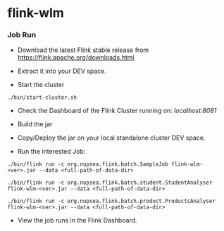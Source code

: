 # flink-wlm

    
### Job Run 

- Download the latest Flink stable release from https://flink.apache.org/downloads.html
- Extract it into your DEV space.

- Start the cluster

`./bin/start-cluster.sh`

- Check the Dashboard of the Flink Cluster running on:  _localhost:8081_

- Build the jar

- Copy/Deploy the jar on your local standalone cluster DEV space.

- Run the interested Job: 

`./bin/flink run -c org.nupsea.flink.batch.SampleJob flink-wlm-<ver>.jar --data <full-path-of-data-dir>`

`./bin/flink run -c org.nupsea.flink.batch.student.StudentAnalyser flink-wlm-<ver>.jar --data <full-path-of-data-dir>`

`./bin/flink run -c org.nupsea.flink.batch.product.ProductsAnalyser flink-wlm-<ver>.jar --data <full-path-of-data-dir>`

- View the job runs in the Flink Dashboard.

###
###
